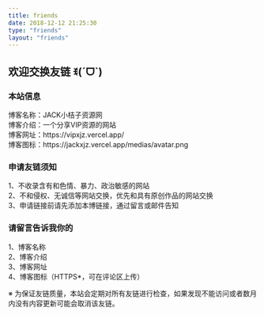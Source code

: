 ```yaml
---
title: friends
date: 2018-12-12 21:25:30
type: "friends"
layout: "friends"
---
```

<h2>欢迎交换友链 ꉂ(ˊᗜˋ)</h2>

<h3>本站信息</h3>
博客名称：JACK小桔子资源网<br>
博客介绍：一个分享VIP资源的网站<br>
博客网址：https://vipxjz.vercel.app/<br>
博客图标：https://jackxjz.vercel.app/medias/avatar.png

<h3>申请友链须知</h3>
1、不收录含有和色情、暴力、政治敏感的网站<br>
2、不和侵权、无诚信等网站交换，优先和具有原创作品的网站交换<br>
3、申请链接前请先添加本博链接，通过留言或邮件告知<br>

<h3>请留言告诉我你的</h3>
1、博客名称<br>
2、博客介绍<br>
3、博客网址<br>
4、博客图标（HTTPS*，可在评论区上传）

※ 为保证友链质量，本站会定期对所有友链进行检查，如果发现不能访问或者数月内没有内容更新可能会取消该友链。